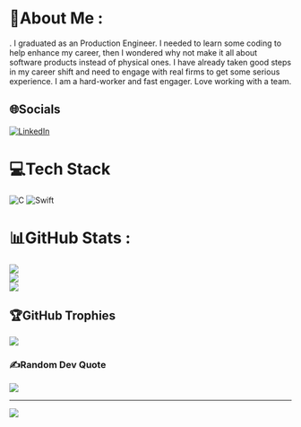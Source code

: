 # 💫About Me :
. I graduated as an Production Engineer. I needed to learn some coding to help enhance my career, then I wondered why not make it all about software products instead of physical ones. I have already taken good steps in my career shift and need to engage with real firms to get some serious experience. I am a hard-worker and fast engager. Love working with a team.

## 🌐Socials
[![LinkedIn](https://img.shields.io/badge/LinkedIn-%230077B5.svg?logo=linkedin&logoColor=white)](https://linkedin.com/in/ahmed-shaaban-22x/) 

# 💻Tech Stack
![C](https://img.shields.io/badge/c-%2300599C.svg?style=plastic&logo=c&logoColor=white) ![Swift](https://img.shields.io/badge/swift-F54A2A?style=plastic&logo=swift&logoColor=white) 
# 📊GitHub Stats :
![](https://github-readme-stats.vercel.app/api?username=Ahmed0Shaban&theme=blueberry&hide_border=true&include_all_commits=false&count_private=true)<br/>
![](https://github-readme-streak-stats.herokuapp.com/?user=Ahmed0Shaban&theme=blueberry&hide_border=true)<br/>
![](https://github-readme-stats.vercel.app/api/top-langs/?username=Ahmed0Shaban&theme=blueberry&hide_border=true&include_all_commits=false&count_private=true&layout=compact)

## 🏆GitHub Trophies
![](https://github-profile-trophy.vercel.app/?username=Ahmed0Shaban&theme=juicyfresh&no-frame=true&no-bg=true&margin-w=4)

### ✍️Random Dev Quote
![](https://quotes-github-readme.vercel.app/api?type=horizontal&theme=radical)

---
[![](https://visitcount.itsvg.in/api?id=Ahmed0Shaban&icon=0&color=6)](https://visitcount.itsvg.in)
